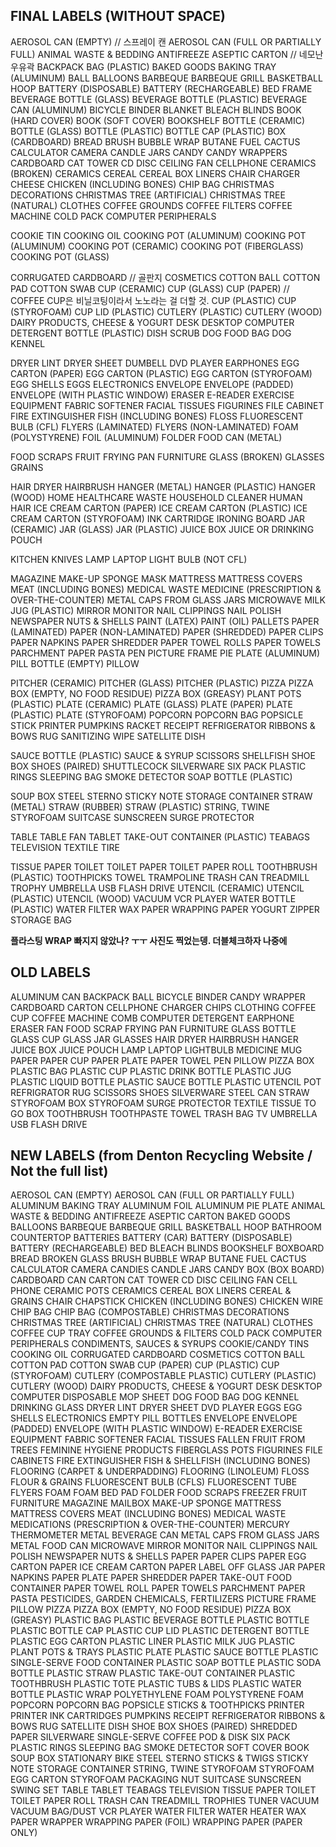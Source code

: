 ## FINAL LABELS (WITHOUT SPACE)

AEROSOL CAN (EMPTY) // 스프레이 캔
AEROSOL CAN (FULL OR PARTIALLY FULL)
ANIMAL WASTE & BEDDING
ANTIFREEZE
ASEPTIC CARTON // 네모난 우유곽
BACKPACK
BAG (PLASTIC)
BAKED GOODS
BAKING TRAY (ALUMINUM)
BALL
BALLOONS
BARBEQUE
BARBEQUE GRILL
BASKETBALL HOOP
BATTERY (DISPOSABLE)
BATTERY (RECHARGEABLE)
BED FRAME
BEVERAGE BOTTLE (GLASS)
BEVERAGE BOTTLE (PLASTIC)
BEVERAGE CAN (ALUMINUM)
BICYCLE
BINDER
BLANKET
BLEACH
BLINDS
BOOK (HARD COVER)
BOOK (SOFT COVER)
BOOKSHELF
BOTTLE (CERAMIC)
BOTTLE (GLASS)
BOTTLE (PLASTIC)
BOTTLE CAP (PLASTIC)
BOX (CARDBOARD)
BREAD
BRUSH
BUBBLE WRAP
BUTANE FUEL
CACTUS
CALCULATOR
CAMERA
CANDLE JARS
CANDY
CANDY WRAPPERS
CARDBOARD
CAT TOWER
CD DISC
CEILING FAN
CELLPHONE
CERAMICS (BROKEN)
CERAMICS
CEREAL
CEREAL BOX LINERS
CHAIR
CHARGER
CHEESE
CHICKEN (INCLUDING BONES)
CHIP BAG
CHRISTMAS DECORATIONS
CHRISTMAS TREE (ARTIFICIAL)
CHRISTMAS TREE (NATURAL)
CLOTHES
COFFEE GROUNDS
COFFEE FILTERS
COFFEE MACHINE
COLD PACK
COMPUTER PERIPHERALS

COOKIE TIN
COOKING OIL
COOKING POT (ALUMINUM)
COOKING POT (ALUMINUM)
COOKING POT (CERAMIC)
COOKING POT (FIBERGLASS)
COOKING POT (GLASS)

CORRUGATED CARDBOARD // 골판지
COSMETICS
COTTON BALL
COTTON PAD
COTTON SWAB
CUP (CERAMIC)
CUP (GLASS)
CUP (PAPER) // COFFEE CUP은 비닐코팅이라서 노노라는 걸 더할 것.
CUP (PLASTIC)
CUP (STYROFOAM)
CUP LID (PLASTIC)
CUTLERY (PLASTIC)
CUTLERY (WOOD)
DAIRY PRODUCTS, CHEESE & YOGURT
DESK
DESKTOP COMPUTER
DETERGENT BOTTLE (PLASTIC)
DISH SCRUB
DOG FOOD BAG
DOG KENNEL

DRYER LINT
DRYER SHEET
DUMBELL
DVD PLAYER
EARPHONES
EGG CARTON (PAPER)
EGG CARTON (PLASTIC)
EGG CARTON (STYROFOAM)
EGG SHELLS
EGGS
ELECTRONICS
ENVELOPE
ENVELOPE (PADDED)
ENVELOPE (WITH PLASTIC WINDOW)
ERASER
E-READER
EXERCISE EQUIPMENT
FABRIC SOFTENER
FACIAL TISSUES
FIGURINES
FILE CABINET
FIRE EXTINGUISHER
FISH (INCLUDING BONES)
FLOSS
FLUORESCENT BULB (CFL)
FLYERS (LAMINATED)
FLYERS (NON-LAMINATED)
FOAM (POLYSTYRENE)
FOIL (ALUMINUM)
FOLDER
FOOD CAN (METAL)

FOOD SCRAPS
FRUIT
FRYING PAN
FURNITURE
GLASS (BROKEN)
GLASSES
GRAINS

HAIR DRYER
HAIRBRUSH
HANGER (METAL)
HANGER (PLASTIC)
HANGER (WOOD)
HOME HEALTHCARE WASTE
HOUSEHOLD CLEANER
HUMAN HAIR
ICE CREAM CARTON (PAPER)
ICE CREAM CARTON (PLASTIC)
ICE CREAM CARTON (STYROFOAM)
INK CARTRIDGE
IRONING BOARD
JAR (CERAMIC)
JAR (GLASS)
JAR (PLASTIC)
JUICE BOX
JUICE OR DRINKING POUCH

KITCHEN KNIVES
LAMP
LAPTOP
LIGHT BULB (NOT CFL)

MAGAZINE
MAKE-UP SPONGE
MASK
MATTRESS
MATTRESS COVERS
MEAT (INCLUDING BONES)
MEDICAL WASTE
MEDICINE (PRESCRIPTION & OVER-THE-COUNTER)
METAL CAPS FROM GLASS JARS
MICROWAVE
MILK JUG (PLASTIC)
MIRROR
MONITOR
NAIL CLIPPINGS
NAIL POLISH
NEWSPAPER
NUTS & SHELLS
PAINT (LATEX)
PAINT (OIL)
PALLETS
PAPER (LAMINATED)
PAPER (NON-LAMINATED)
PAPER (SHREDDED)
PAPER CLIPS
PAPER NAPKINS
PAPER SHREDDER
PAPER TOWEL ROLLS
PAPER TOWELS
PARCHMENT PAPER
PASTA
PEN
PICTURE FRAME
PIE PLATE (ALUMINUM)
PILL BOTTLE (EMPTY)
PILLOW

PITCHER (CERAMIC)
PITCHER (GLASS)
PITCHER (PLASTIC)
PIZZA
PIZZA BOX (EMPTY, NO FOOD RESIDUE)
PIZZA BOX (GREASY)
PLANT POTS (PLASTIC)
PLATE (CERAMIC)
PLATE (GLASS)
PLATE (PAPER)
PLATE (PLASTIC)
PLATE (STYROFOAM)
POPCORN
POPCORN BAG
POPSICLE STICK
PRINTER
PUMPKINS
RACKET
RECEIPT
REFRIGERATOR
RIBBONS & BOWS
RUG
SANITIZING WIPE
SATELLITE DISH

SAUCE BOTTLE (PLASTIC)
SAUCE & SYRUP
SCISSORS
SHELLFISH
SHOE BOX
SHOES (PAIRED)
SHUTTLECOCK
SILVERWARE
SIX PACK PLASTIC RINGS
SLEEPING BAG
SMOKE DETECTOR
SOAP BOTTLE (PLASTIC)

SOUP BOX
STEEL
STERNO
STICKY NOTE
STORAGE CONTAINER
STRAW (METAL)
STRAW (RUBBER)
STRAW (PLASTIC)
STRING, TWINE
STYROFOAM
SUITCASE
SUNSCREEN
SURGE PROTECTOR


TABLE
TABLE FAN
TABLET
TAKE-OUT CONTAINER (PLASTIC)
TEABAGS
TELEVISION
TEXTILE
TIRE

TISSUE PAPER
TOILET
TOILET PAPER
TOILET PAPER ROLL
TOOTHBRUSH (PLASTIC)
TOOTHPICKS
TOWEL
TRAMPOLINE
TRASH CAN
TREADMILL
TROPHY
UMBRELLA
USB FLASH DRIVE
UTENCIL (CERAMIC)
UTENCIL (PLASTIC)
UTENCIL (WOOD)
VACUUM
VCR PLAYER
WATER BOTTLE (PLASTIC)
WATER FILTER
WAX PAPER
WRAPPING PAPER
YOGURT
ZIPPER STORAGE BAG

**플라스팅 WRAP 빠지지 않았나? ㅜㅜ 사진도 찍었는뎅. 더블체크하자 나중에**

## OLD LABELS

ALUMINUM CAN
BACKPACK
BALL
BICYCLE
BINDER
CANDY WRAPPER
CARDBOARD
CARTON
CELLPHONE
CHARGER
CHIPS
CLOTHING
COFFEE CUP
COFFEE MACHINE
COMB
COMPUTER
DETERGENT
EARPHONE
ERASER
FAN
FOOD SCRAP
FRYING PAN
FURNITURE
GLASS BOTTLE
GLASS CUP
GLASS JAR
GLASSES
HAIR DRYER
HAIRBRUSH
HANGER
JUICE BOX
JUICE POUCH
LAMP
LAPTOP
LIGHTBULB
MEDICINE
MUG
PAPER
PAPER CUP
PAPER PLATE
PAPER TOWEL
PEN
PILLOW
PIZZA BOX
PLASTIC BAG
PLASTIC CUP
PLASTIC DRINK BOTTLE
PLASTIC JUG
PLASTIC LIQUID BOTTLE
PLASTIC SAUCE BOTTLE
PLASTIC UTENCIL
POT
REFRIGRATOR
RUG
SCISSORS
SHOES
SILVERWARE
STEEL CAN
STRAW
STYROFOAM BOX
STYROFOAM
SURGE PROTECTOR
TEXTILE
TISSUE
TO GO BOX
TOOTHBRUSH
TOOTHPASTE
TOWEL
TRASH BAG
TV
UMBRELLA
USB FLASH DRIVE

## NEW LABELS (from Denton Recycling Website / Not the full list)

AEROSOL CAN (EMPTY)
AEROSOL CAN (FULL OR PARTIALLY FULL) 
ALUMINUM BAKING TRAY
ALUMINUM FOIL
ALUMINUM PIE PLATE
ANIMAL WASTE & BEDDING
ANTIFREEZE
ASEPTIC CARTON
BAKED GOODS
BALLOONS
BARBEQUE 
BARBEQUE GRILL 
BASKETBALL HOOP 
BATHROOM COUNTERTOP 
BATTERIES
BATTERY (CAR) 
BATTERY (DISPOSABLE) 
BATTERY (RECHARGEABLE) 
BED 
BLEACH
BLINDS
BOOKSHELF
BOXBOARD
BREAD
BROKEN GLASS
BRUSH
BUBBLE WRAP
BUTANE FUEL
CACTUS
CALCULATOR
CAMERA
CANDIES
CANDLE JARS
CANDY BOX (BOX BOARD) 
CARDBOARD CAN 
CARTON 
CAT TOWER
CD DISC
CEILING FAN
CELL PHONE 
CERAMIC POTS 
CERAMICS 
CEREAL BOX LINERS 
CEREAL & GRAINS 
CHAIR 
CHAPSTICK 
CHICKEN (INCLUDING BONES) 
CHICKEN WIRE 
CHIP BAG 
CHIP BAG (COMPOSTABLE) 
CHRISTMAS DECORATIONS 
CHRISTMAS TREE (ARTIFICIAL) 
CHRISTMAS TREE (NATURAL) 
CLOTHES 
COFFEE CUP TRAY 
COFFEE GROUNDS & FILTERS 
COLD PACK 
COMPUTER PERIPHERALS 
CONDIMENTS, SAUCES & SYRUPS 
COOKIE/CANDY TINS 
COOKING OIL 
CORRUGATED CARDBOARD 
COSMETICS 
COTTON BALL 
COTTON PAD 
COTTON SWAB 
CUP (PAPER) 
CUP (PLASTIC) 
CUP (STYROFOAM) 
CUTLERY (COMPOSTABLE PLASTIC) 
CUTLERY (PLASTIC) 
CUTLERY (WOOD)
DAIRY PRODUCTS, CHEESE & YOGURT 
DESK 
DESKTOP COMPUTER 
DISPOSABLE MOP SHEET 
DOG FOOD BAG 
DOG KENNEL 
DRINKING GLASS 
DRYER LINT 
DRYER SHEET 
DVD PLAYER 
EGGS 
EGG SHELLS 
ELECTRONICS 
EMPTY PILL BOTTLES 
ENVELOPE 
ENVELOPE (PADDED) 
ENVELOPE (WITH PLASTIC WINDOW) 
E-READER 
EXERCISE EQUIPMENT 
FABRIC SOFTENER 
FACIAL TISSUES 
FALLEN FRUIT FROM TREES 
FEMININE HYGIENE PRODUCTS 
FIBERGLASS POTS 
FIGURINES 
FILE CABINETS 
FIRE EXTINGUISHER 
FISH & SHELLFISH (INCLUDING BONES) 
FLOORING (CARPET & UNDERPADDING) 
FLOORING (LINOLEUM) 
FLOSS 
FLOUR & GRAINS 
FLUORESCENT BULB (CFLS) 
FLUORESCENT TUBE 
FLYERS 
FOAM 
FOAM BED PAD 
FOLDER 
FOOD SCRAPS 
FREEZER 
FRUIT 
FURNITURE
MAGAZINE 
MAILBOX 
MAKE-UP SPONGE 
MATTRESS 
MATTRESS COVERS 
MEAT (INCLUDING BONES) 
MEDICAL WASTE 
MEDICATIONS (PRESCRIPTION & OVER-THE-COUNTER) 
MERCURY THERMOMETER 
METAL BEVERAGE CAN 
METAL CAPS FROM GLASS JARS 
METAL FOOD CAN 
MICROWAVE 
MIRROR 
MONITOR 
NAIL CLIPPINGS 
NAIL POLISH 
NEWSPAPER 
NUTS & SHELLS
PAPER 
PAPER CLIPS 
PAPER EGG CARTON 
PAPER ICE CREAM CARTON 
PAPER LABEL OFF GLASS JAR 
PAPER NAPKINS 
PAPER PLATE 
PAPER SHREDDER 
PAPER TAKE-OUT FOOD CONTAINER 
PAPER TOWEL ROLL 
PAPER TOWELS 
PARCHMENT PAPER 
PASTA 
PESTICIDES, GARDEN CHEMICALS, FERTILIZERS 
PICTURE FRAME 
PILLOW 
PIZZA 
PIZZA BOX (EMPTY, NO FOOD RESIDUE) 
PIZZA BOX (GREASY) 
PLASTIC BAG 
PLASTIC BEVERAGE BOTTLE 
PLASTIC BOTTLE 
PLASTIC BOTTLE CAP 
PLASTIC CUP LID 
PLASTIC DETERGENT BOTTLE 
PLASTIC EGG CARTON 
PLASTIC LINER 
PLASTIC MILK JUG 
PLASTIC PLANT POTS & TRAYS 
PLASTIC PLATE 
PLASTIC SAUCE BOTTLE 
PLASTIC SINGLE-SERVE FOOD CONTAINER 
PLASTIC SOAP BOTTLE 
PLASTIC SODA BOTTLE 
PLASTIC STRAW 
PLASTIC TAKE-OUT CONTAINER 
PLASTIC TOOTHBRUSH 
PLASTIC TOTE 
PLASTIC TUBS & LIDS 
PLASTIC WATER BOTTLE 
PLASTIC WRAP 
POLYETHYLENE FOAM 
POLYSTYRENE FOAM 
POPCORN 
POPCORN BAG 
POPSICLE STICKS & TOOTHPICKS 
PRINTER 
PRINTER INK CARTRIDGES 
PUMPKINS 
RECEIPT 
REFRIGERATOR 
RIBBONS & BOWS 
RUG
SATELLITE DISH
SHOE BOX 
SHOES (PAIRED) 
SHREDDED PAPER 
SILVERWARE 
SINGLE-SERVE COFFEE POD & DISK 
SIX PACK PLASTIC RINGS 
SLEEPING BAG 
SMOKE DETECTOR 
SOFT COVER BOOK 
SOUP BOX 
STATIONARY BIKE 
STEEL 
STERNO 
STICKS & TWIGS 
STICKY NOTE 
STORAGE CONTAINER 
STRING, TWINE 
STYROFOAM 
STYROFOAM EGG CARTON 
STYROFOAM PACKAGING NUT 
SUITCASE 
SUNSCREEN 
SWING SET
TABLE 
TABLET 
TEABAGS 
TELEVISION 
TISSUE PAPER 
TOILET 
TOILET PAPER ROLL 
TRASH CAN 
TREADMILL 
TROPHIES 
TUNER 
VACUUM 
VACUUM BAG/DUST 
VCR PLAYER 
WATER FILTER 
WATER HEATER 
WAX PAPER
WRAPPER 
WRAPPING PAPER (FOIL) 
WRAPPING PAPER (PAPER ONLY)
